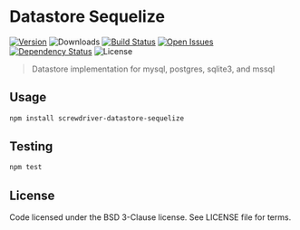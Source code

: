 # Datastore Sequelize
[![Version][npm-image]][npm-url] ![Downloads][downloads-image] [![Build Status][status-image]][status-url] [![Open Issues][issues-image]][issues-url] [![Dependency Status][daviddm-image]][daviddm-url] ![License][license-image]

> Datastore implementation for mysql, postgres, sqlite3, and mssql

## Usage

```bash
npm install screwdriver-datastore-sequelize
```

## Testing

```bash
npm test
```

## License

Code licensed under the BSD 3-Clause license. See LICENSE file for terms.

[npm-image]: https://img.shields.io/npm/v/screwdriver-datastore-sequelize.svg
[npm-url]: https://npmjs.org/package/screwdriver-datastore-sequelize
[downloads-image]: https://img.shields.io/npm/dt/screwdriver-datastore-sequelize.svg
[license-image]: https://img.shields.io/npm/l/screwdriver-datastore-sequelize.svg
[issues-image]: https://img.shields.io/github/issues/screwdriver-cd/datastore-sequelize.svg
[issues-url]: https://github.com/screwdriver-cd/datastore-sequelize/issues
[status-image]: https://cd.screwdriver.cd/pipelines/pipelineid/badge
[status-url]: https://cd.screwdriver.cd/pipelines/pipelineid
[daviddm-image]: https://david-dm.org/screwdriver-cd/datastore-sequelize.svg?theme=shields.io
[daviddm-url]: https://david-dm.org/screwdriver-cd/datastore-sequelize
